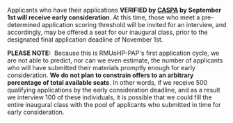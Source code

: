 Applicants who have their applications **VERIFIED by [CASPA]({{site.caspa}}) by September 1st will receive early consideration**. At this time, those who meet a pre-determined application scoring threshold will be invited for an interview, and accordingly, may be offered a seat for our inaugural class, prior to the designated final application deadline of November 1st. 

<p class="message">
  <strong>PLEASE NOTE:</strong> &nbsp;Because this is RMUoHP-PAP's first application cycle, we are not able to predict, nor can we even estimate, the number of applicants who will have submitted their materials promptly enough for early consideration. <strong>We do not plan to constrain offers to an arbitrary percentage of total available seats</strong>. In other words, if we receive 500 qualifying applications by the early consideration deadline, and as a result we interview 100 of these individuals, it is possible that we could fill the entire inaugural class with the pool of applicants who submitted in time for early consideration.
</p>

[caspa]: https://portal.caspaonline.org/